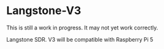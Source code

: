 # Langstone-V3
This is still a work in progress. It may not yet work correctly. 

Langstone SDR. V3 will be compatible with Raspberry Pi 5

